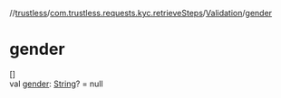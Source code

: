 //[trustless](../../../index.md)/[com.trustless.requests.kyc.retrieveSteps](../index.md)/[Validation](index.md)/[gender](gender.md)

# gender

[]\
val [gender](gender.md): [String](https://kotlinlang.org/api/latest/jvm/stdlib/kotlin/-string/index.html)? = null
